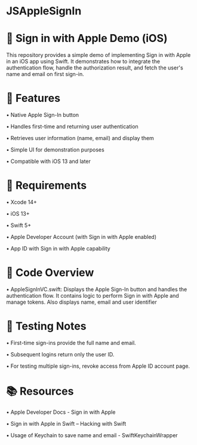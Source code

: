 # JSAppleSignIn
# 🍎 Sign in with Apple Demo (iOS)
This repository provides a simple demo of implementing Sign in with Apple in an iOS app using Swift. It demonstrates how to integrate the authentication flow, handle the authorization result, and fetch the user's name and email on first sign-in.

# 🚀 Features
• Native Apple Sign-In button

• Handles first-time and returning user authentication

• Retrieves user information (name, email) and display them

• Simple UI for demonstration purposes

• Compatible with iOS 13 and later

# 🧰 Requirements
• Xcode 14+

• iOS 13+

• Swift 5+

• Apple Developer Account (with Sign in with Apple enabled)

• App ID with Sign in with Apple capability

# 📄 Code Overview
• AppleSignInVC.swift: Displays the Apple Sign-In button and handles the authentication flow. It contains logic to perform Sign in with Apple and manage tokens. Also displays name, email and user identifier

# 🧪 Testing Notes
• First-time sign-ins provide the full name and email.

• Subsequent logins return only the user ID.

• For testing multiple sign-ins, revoke access from Apple ID account page.

# 📚 Resources
• Apple Developer Docs - Sign in with Apple

• Sign in with Apple in Swift – Hacking with Swift

• Usage of Keychain to save name and email - SwiftKeychainWrapper
